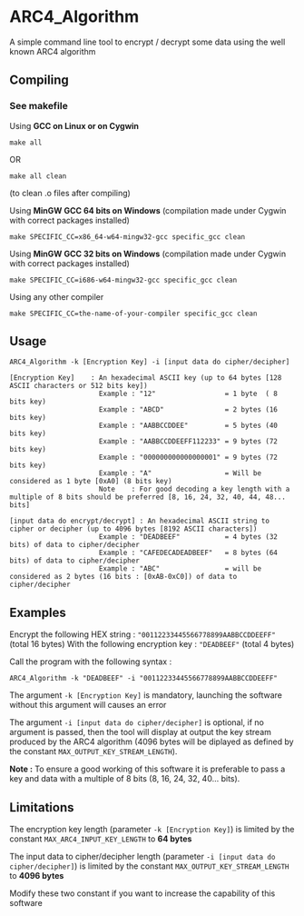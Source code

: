 # ARC4_Algorithm
A simple command line tool to encrypt / decrypt some data using the well known ARC4 algorithm

## Compiling

### See makefile

Using **GCC on Linux or on Cygwin**

    make all
OR

    make all clean
(to clean .o files after compiling)


Using **MinGW GCC 64 bits on Windows** (compilation made under Cygwin with correct packages installed)

    make SPECIFIC_CC=x86_64-w64-mingw32-gcc specific_gcc clean

Using **MinGW GCC 32 bits on Windows** (compilation made under Cygwin with correct packages installed)

    make SPECIFIC_CC=i686-w64-mingw32-gcc specific_gcc clean

Using any other compiler

    make SPECIFIC_CC=the-name-of-your-compiler specific_gcc clean

## Usage

    ARC4_Algorithm -k [Encryption Key] -i [input data do cipher/decipher]
    
    [Encryption Key]    : An hexadecimal ASCII key (up to 64 bytes [128 ASCII characters or 512 bits key])
                          Example : "12"                 = 1 byte  ( 8 bits key)
                          Example : "ABCD"               = 2 bytes (16 bits key)
                          Example : "AABBCCDDEE"         = 5 bytes (40 bits key)
                          Example : "AABBCCDDEEFF112233" = 9 bytes (72 bits key)
                          Example : "000000000000000001" = 9 bytes (72 bits key)
                          Example : "A"                  = Will be considered as 1 byte [0xA0] (8 bits key)
                          Note    : For good decoding a key length with a multiple of 8 bits should be preferred [8, 16, 24, 32, 40, 44, 48... bits]
    
    [input data do encrypt/decrypt] : An hexadecimal ASCII string to cipher or decipher (up to 4096 bytes [8192 ASCII characters])
                          Example : "DEADBEEF"           = 4 bytes (32 bits) of data to cipher/decipher
                          Example : "CAFEDECADEADBEEF"   = 8 bytes (64 bits) of data to cipher/decipher
                          Example : "ABC"                = will be considered as 2 bytes (16 bits : [0xAB-0xC0]) of data to cipher/decipher

## Examples

Encrypt the following HEX string  : `"00112233445566778899AABBCCDDEEFF"` (total 16 bytes)
With the following encryption key : `"DEADBEEF"` (total 4 bytes)

Call the program with the following syntax :

    ARC4_Algorithm -k "DEADBEEF" -i "00112233445566778899AABBCCDDEEFF"

The argument `-k [Encryption Key]` is mandatory, launching the software without this argument will causes an error

The argument `-i [input data do cipher/decipher]` is optional, if no argument is passed, then the tool will display at output the key stream produced by the ARC4 algorithm (4096 bytes will be diplayed as defined by the constant `MAX_OUTPUT_KEY_STREAM_LENGTH`).

**Note :**
To ensure a good working of this software it is preferable to pass a key and data with a multiple of 8 bits (8, 16, 24, 32, 40... bits).

## Limitations

The encryption key length (parameter `-k [Encryption Key]`) is limited by the constant `MAX_ARC4_INPUT_KEY_LENGTH` to **64 bytes**

The input data to cipher/decipher length (parameter `-i [input data do cipher/decipher]`) is limited by the constant `MAX_OUTPUT_KEY_STREAM_LENGTH` to **4096 bytes**

Modify these two constant if you want to increase the capability of this software

